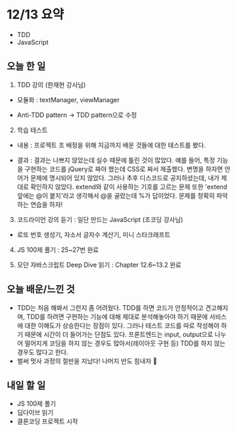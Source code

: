 # 12/13 요약
- TDD
- JavaScript

## 오늘 한 일
1. TDD 강의 (한재현 강사님)

- 모듈화 : textManager, viewManager

- Anti-TDD pattern -> TDD pattern으로 수정

2. 학습 테스트

- 내용 : 프로젝트 조 배정을 위해 지금까지 배운 것들에 대한 테스트를 봤다.

- 결과 : 결과는 나쁘지 않았는데 실수 때문에 틀린 것이 많았다. 예를 들어, 특정 기능을 구현하는 코드를 jQuery로 짜야 했는데 CSS로 짜서 제출했다. 변명을 하자면 언어가 문제에 명시되어 있지 않았다. 그러나 추후 디스코드로 공지하셨는데, 내가 제대로 확인하지 않았다. extend와 같이 사용하는 기호를 고르는 문제 또한 'extend 앞에는 @이 붙지'라고 생각해서 @을 골랐는데 %가 답이었다. 문제를 정확히 파악하는 연습을 하자!

3. 코드라이언 강의 듣기 : 일단 만드는 JavaScript (조코딩 강사님)

- 로또 번호 생성기, 자소서 글자수 계산기, 미니 스타크래프트

4. JS 100제 풀기 : 25~27번 완료

5. 모던 자바스크립트 Deep Dive 읽기 : Chapter 12.6~13.2 완료

## 오늘 배운/느낀 것
- TDD는 처음 해봐서 그런지 좀 어려웠다. TDD를 하면 코드가 안정적이고 견고해지며, TDD를 하려면 구현하는 기능에 대해 제대로 분석해놓아야 하기 때문에 서비스에 대한 이해도가 상승한다는 장점이 있다. 그러나 테스트 코드를 따로 작성해야 하기 때문에 시간이 더 들어가는 단점도 있다. 프론트엔드는 input, output으로 나누어 떨어지게 코딩을 하지 않는 경우도 많아서(레이아웃 구현 등) TDD를 하지 않는 경우도 많다고 한다.
- 벌써 멋사 과정의 절반을 지났다! 나머지 반도 힘내자 💪 

## 내일 할 일
- JS 100제 풀기
- 딥다이브 읽기
- 클론코딩 프로젝트 시작